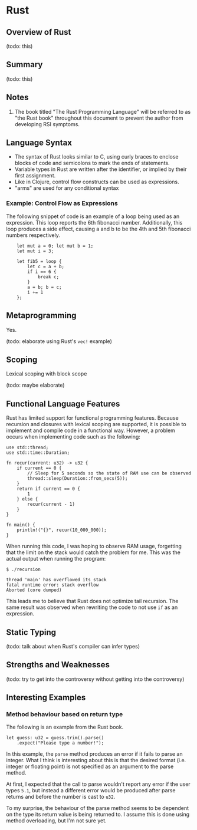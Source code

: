 # Rust

## Overview of Rust
(todo: this)

## Summary
(todo: this)

## Notes

1. The book titled "The Rust Programming Language" will be referred to as
  "the Rust book" throughout this document to prevent the author from
  developing RSI symptoms.

## Language Syntax

- The syntax of Rust looks similar to C, using curly braces to enclose blocks
  of code and semicolons to mark the ends of statements.
- Variable types in Rust are written after the identifier,
  or implied by their first assignment.
- Like in Clojure, control flow constructs can be used as expressions.
- "arms" are used for any conditional syntax

### Example: Control Flow as Expressions
The following snippet of code is an example of a loop being used as an
expression. This loop reports the 6th fibonacci number. Additionally, this loop
produces a side effect, causing a and b to be the 4th and 5th fibonacci numbers
respectively.
```
    let mut a = 0; let mut b = 1;
    let mut i = 3;

    let fib5 = loop {
        let c = a + b;
        if i == 6 {
            break c;
        }
        a = b; b = c;
        i += 1
    };
```

## Metaprogramming

Yes.

(todo: elaborate using Rust's `vec!` example)

## Scoping

Lexical scoping with block scope

(todo: maybe elaborate)

## Functional Language Features
Rust has limited support for functional programming features. Because recursion
and closures with lexical scoping are supported, it is possible to implement and
compile code in a functional way. However, a problem occurs when implementing
code such as the following:

```
use std::thread;
use std::time::Duration;

fn recur(current: u32) -> u32 {
    if current == 0 {
        // Sleep for 5 seconds so the state of RAM use can be observed
        thread::sleep(Duration::from_secs(5));
    }
    return if current == 0 {
        1
    } else {
        recur(current - 1)
    }
}

fn main() {
    println!("{}", recur(10_000_000));
}
```

When running this code, I was hoping to observe RAM usage, forgetting that the
limit on the stack would catch the problem for me. This was the actual output
when running the program:

```
$ ./recursion 

thread 'main' has overflowed its stack
fatal runtime error: stack overflow
Aborted (core dumped)
```

This leads me to believe that Rust does not optimize tail recursion. The same
result was observed when rewriting the code to not use `if` as an expression.

## Static Typing

(todo: talk about when Rust's compiler can infer types)

## Strengths and Weaknesses

(todo: try to get into the controversy without getting into the controversy)

## Interesting Examples

### Method behaviour based on return type

The following is an example from the Rust book.
```
let guess: u32 = guess.trim().parse()
	.expect("Please type a number!");
```

In this example, the `parse` method produces an error if it fails to
parse an integer. What I think is interesting about this is that the
desired format (i.e. integer or floating point) is not specified as
an argument to the parse method.

At first, I expected that the call to parse wouldn't report any error
if the user types `5.1`, but instead a different error would be
produced after parse returns and before the number is cast to `u32`.

To my surprise, the behaviour of the parse method seems to be
dependent on the type its return value is being returned to. I assume this is
done using method overloading, but I'm not sure yet.
